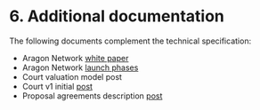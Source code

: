 # 6. Additional documentation

The following documents complement the technical specification: 

- Aragon Network [white paper](https://github.com/aragon/whitepaper)
- Aragon Network [launch phases](https://forum.aragon.org/t/aragon-network-launch-phases-and-target-dates)
- Court valuation model post
- Court v1 initial [post](https://forum.aragon.org/t/aragon-court-v1/691)
- Proposal agreements description [post](https://blog.aragon.one/proposal-agreements-and-the-aragon-court/)
